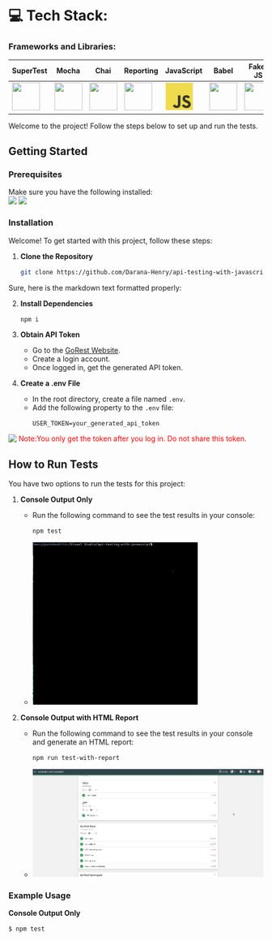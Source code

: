 # 💻 Tech Stack:

### Frameworks and Libraries:

| SuperTest                                                                                     | Mocha                                                                                        | Chai                                                                                         | Reporting                                                                                                                         | JavaScript                                                                                                                    | Babel                                                                                         | Faker JS                                                                                       | DotEnv                                                                                                   |
| --------------------------------------------------------------------------------------------- | -------------------------------------------------------------------------------------------- | -------------------------------------------------------------------------------------------- | --------------------------------------------------------------------------------------------------------------------------------- | ----------------------------------------------------------------------------------------------------------------------------- | --------------------------------------------------------------------------------------------- | ---------------------------------------------------------------------------------------------- | -------------------------------------------------------------------------------------------------------- |
| <img src="https://avatars.githubusercontent.com/u/30959108?s=48&v=4" width="55" height="55"/> | <img src="https://avatars.githubusercontent.com/u/8770005?s=48&v=4" width="55" height="55"/> | <img src="https://avatars.githubusercontent.com/u/1515293?s=48&v=4" width="55" height="55"/> | <img src="https://encrypted-tbn0.gstatic.com/images?q=tbn:ANd9GcTRFPrub8_Y-yTn2XDNnEzFDQgnc78ygJITsQ&s"  width="55" height="55"/> | <img src="https://github.com/devicons/devicon/blob/master/icons/javascript/javascript-original.svg"  width="55" height="55"/> | <img src="https://avatars.githubusercontent.com/u/9637642?s=48&v=4"  width="55" height="55"/> | <img src="https://avatars.githubusercontent.com/u/97165289?s=48&v=4"  width="55" height="55"/> | <img src="https://raw.githubusercontent.com/motdotla/dotenv/master/dotenv.svg"  width="55" height="55"/> |


Welcome to the project! Follow the steps below to set up and run the tests.

## Getting Started

### Prerequisites

Make sure you have the following installed:<br>
![](https://img.shields.io/badge/Node.js-43853D?style=for-the-badge&logo=node.js&logoColor=white)
![](https://img.shields.io/badge/npm-CB3837?style=for-the-badge&logo=npm&logoColor=white)

### Installation

Welcome! To get started with this project, follow these steps:

1. **Clone the Repository**
   ```sh
   git clone https://github.com/Darana-Henry/api-testing-with-javascript.git   
Sure, here is the markdown text formatted properly:

2. **Install Dependencies**
   ```sh
   npm i
   ```

3. **Obtain API Token**
   - Go to the [GoRest Website](https://gorest.co.in/).
   - Create a login account.
   - Once logged in, get the generated API token.

4. **Create a .env File**
   - In the root directory, create a file named `.env`.
   - Add the following property to the `.env` file:
     ```dotenv
     USER_TOKEN=your_generated_api_token
     ```

<img src="https://user-images.githubusercontent.com/74038190/212284087-bbe7e430-757e-4901-90bf-4cd2ce3e1852.gif" align="left" width="20"/> <span style="color: red;"> Note:You only get the token after you log in. Do not share this token.</span>

## How to Run Tests

You have two options to run the tests for this project:

1. **Console Output Only**
   - Run the following command to see the test results in your console:
     ```sh
     npm test
     ```
   - ![Console Output](./images/mocha%20npm%20test.gif)

2. **Console Output with HTML Report**
   - Run the following command to see the test results in your console and generate an HTML report:
     ```sh
     npm run test-with-report
     ```
   - ![HTML Report](./images/mocha-awesome%20reporter.gif)

### Example Usage

**Console Output Only**
```sh
$ npm test
